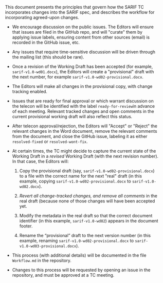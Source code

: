 This document presents the principles that govern how the SARIF TC incorporates changes
into the SARIF spec, and describes the workflow for incorporating agreed-upon changes.

* We encourage discussion on the public issues. The Editors will ensure that issues are
filed in the GitHub repo, and will "curate" them by applying issue labels, ensuring
content from other sources (email) is recorded in the GitHub issue, etc.

* Any issues that require time-sensitive discussion will be driven through the mailing
list (this should be rare).

* Once a revision of the Working Draft has been accepted (for example,
`sarif-v1.0-wd01.docx`), the Editors will create a "provisional" draft with the next
number, for example `sarif-v1.0-wd02-provisional.docx`.

* The Editors will make all changes in the provisional copy, with change tracking enabled.

* Issues that are ready for final approval or which warrant discussion on the telecon will
be identified with the label `ready-for-review`in advance of each meeting. Relevant
tracked changes and open comments in the current provisional working draft will also
reflect this status.

* After telecon approval/rejection, the Editors will "Accept" or "Reject" the relevant
changes in the Word document, remove the relevant comments from the document, and close
the GitHub issue, labeling it as either `resolved-fixed` or `resolved-wont-fix`.

* At certain times, the TC might decide to capture the current state of the Working Draft
in a _revised_ Working Draft (with the next revision number). In that case, the Editors
will:
    1. Copy the provisional draft (say, `sarif-v1.0-wd02-provisional.docx`) to a file
    with the correct name for the next "real" draft (in this example, copying
    `sarif-v1.0-wd02-provisional.docx` to `sarif-v1.0-wd02.docx`).

    2. _Revert all change-tracked changes, and remove all comments_ in the real draft
    (because none of those changes will have been accepted yet.

    3. Modify the metadata in the real draft so that the correct document identifier (in
    this example, `sarif-v1.0-wd02`) appears in the document footer.

    4. Rename the “provisional” draft to the next version number (in this example,
    renaming `sarif-v1.0-wd02-provisional.docx` to `sarif-v1.0-wd03-provisional.docx`).

* This process (with additional details) will be documented in the file `Workflow.md` in
  the repository.

* Changes to this process will be requested by opening an issue in the repository, and
  must be approved at a TC meeting.
